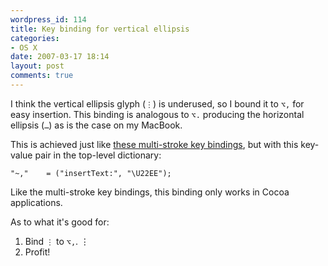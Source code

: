 ```yaml
---
wordpress_id: 114
title: Key binding for vertical ellipsis
categories:
- OS X
date: 2007-03-17 18:14
layout: post
comments: true
---
```

I think the vertical ellipsis glyph (<code>⋮</code>) is underused, so I bound it to <code>⌥,</code> for easy insertion. This binding is analogous to <code>⌥.</code> producing the horizontal ellipsis (<code>…</code>) as is the case on my MacBook.

This is achieved just like <a href="http://macromates.com/blog/archives/2006/07/10/multi-stroke-key-bindings/">these multi-stroke key bindings</a>, but with this key-value pair in the top-level dictionary:

``` text
"~,"    = ("insertText:", "\U22EE");
```

Like the multi-stroke key bindings, this binding only works in Cocoa applications.

As to what it's good for:

1. Bind <code>⋮</code> to <code>⌥,</code>.
⋮
3. Profit!
